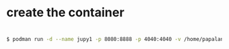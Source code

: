 # create the container
#
#
```bash
$ podman run -d --name jupy1 -p 8080:8888 -p 4040:4040 -v /home/papalanis/Nextcloud/papas-stuff/framework-working-directory/docker/jupyterlab/workspace:/workspace:z localhost/jupy-fed39:latest
```
